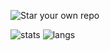 
![Star your own repo](https://i.imgflip.com/4fykb2.jpg)

![stats](https://github-readme-stats.vercel.app/api?username=jawira&show_icons=true&theme=gruvbox) 
![langs](https://github-readme-stats.vercel.app/api/top-langs?username=jawira&show_icons=true&theme=gruvbox) 
